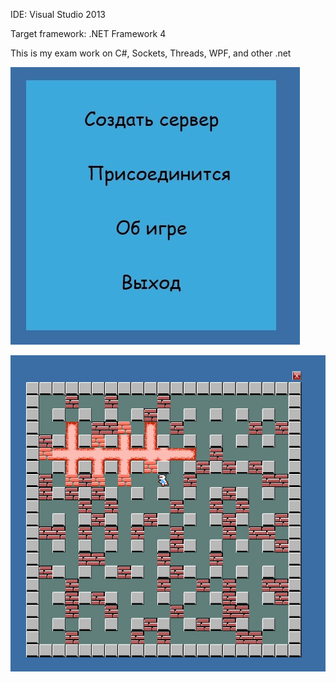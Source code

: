 
IDE: Visual Studio 2013

Target framework: .NET Framework 4

This is my exam work on C#, Sockets, Threads, WPF, and other .net

![screen](screenshots_0.jpg)

![screen](screenshots_1.jpg)
